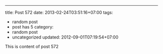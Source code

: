 ---
title: Post 572
date: 2013-02-24T03:51:16+07:00
tags:
  - random post
  - post has 5
category:
  - random post
  - uncategorized
updated: 2012-09-01T07:19:54+07:00

This is content of post 572